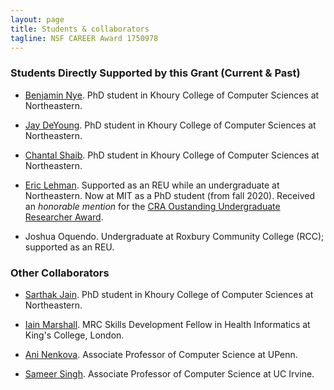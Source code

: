 ```yaml
---
layout: page
title: Students & collaborators
tagline: NSF CAREER Award 1750978
---
```


### Students Directly Supported by this Grant (Current & Past)

- [Benjamin Nye](https://www.khoury.northeastern.edu/people/benjamin-nye/). PhD student in Khoury College of Computer Sciences at Northeastern.

- [Jay DeYoung](https://www.khoury.northeastern.edu/people/jay-deyoung/). PhD student in Khoury College of Computer Sciences at Northeastern.

- [Chantal Shaib](https://www.khoury.northeastern.edu/people/chantal-shaib/). PhD student in Khoury College of Computer Sciences at Northeastern.

- [Eric Lehman](https://www.linkedin.com/in/eric-lehman-51b1419b). Supported as an REU while an undergraduate at Northeastern. Now at MIT as a PhD student (from fall 2020). Received an *honorable mention* for the [CRA Oustanding Undergraduate Researcher Award](https://cra.org/2020-outstanding-undergraduate-researcher-award-recipients/).

- Joshua Oquendo. Undergraduate at Roxbury Community College (RCC); supported as an REU.

### Other Collaborators

- [Sarthak Jain](https://www.khoury.northeastern.edu/people/sarthak-jain-2/). PhD student in Khoury College of Computer Sciences at Northeastern.

- [Iain Marshall](https://kclpure.kcl.ac.uk/portal/en/persons/iain-marshall(4ef674b9-9b3b-417b-9449-13d224b9a11c)/publications.html). MRC Skills Development Fellow in Health Informatics at King's College, London. 

- [Ani Nenkova](https://www.cis.upenn.edu/~nenkova/). Associate Professor of Computer Science at UPenn. 

- [Sameer Singh](https://sameersingh.org/). Associate Professor of Computer Science at UC Irvine. 




